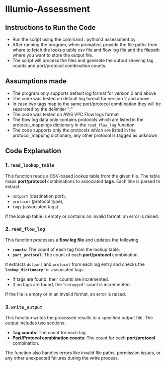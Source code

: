 # Illumio-Assessment

## Instructions to Run the Code
- Run the script using the command : python3 assessment.py<br>
- After running the program, when prompted, provide the file paths from where to fetch the lookup table csv file and flow log file and the filepath where you want to store the output file.<br>
- The script will process the files and generate the output showing tag counts and port/protocol combination counts.


## Assumptions made
- The program only supports default log format for version 2 and above
- The code was tested on default log format for version 2 and above
- In case two tags map to the same port/protocol combination they will be separated by the delimiter ";"
- The code was tested on AWS VPC Flow logs format
- The flow log data only contains protocols which are listed in the protocol_mappings dictionary in the `read_flow_log` function
- The code supports only the protocols which are listed in the protocol_mapping dictionary, any other protocol is tagged as unknown

## Code Explanation

### 1. `read_lookup_table`
This function reads a CSV-based lookup table from the given file. The table maps **port/protocol** combinations to associated **tags**. Each line is parsed to extract:
- `dstport` (destination port),
- `protocol` (protocol type),
- `tags` (associated tags).

If the lookup table is empty or contains an invalid format, an error is raised.

### 2. `read_flow_log`
This function processes a **flow log file** and updates the following:
- **`counts`**: The count of each tag from the lookup table.
- **`port_protocol`**: The count of each **port/protocol** combination.

It extracts `dstport` and `protocol` from each log entry and checks the **`lookup_dictionary`** for associated tags.
- If tags are found, their counts are incremented.
- If no tags are found, the `"untagged"` count is incremented.

If the file is empty or in an invalid format, an error is raised.

### 3. `write_output`
This function writes the processed results to a specified output file. The output includes two sections:
- **Tag counts**: The count for each tag.
- **Port/Protocol combination counts**: The count for each **port/protocol** combination.

The function also handles errors like invalid file paths, permission issues, or any other unexpected failures during the write process.


